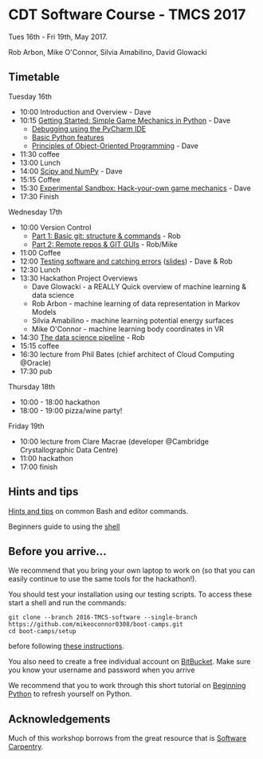 # CDT Software Course - TMCS 2017

Tues 16th - Fri 19th, May 2017.

Rob Arbon, Mike O'Connor, Silvia Amabilino, David Glowacki

## Timetable

Tuesday 16th

* 10:00 Introduction and Overview - Dave
* 10:15 [Getting Started: Simple Game Mechanics in Python](https://github.com/davidglo/boot-camps/blob/2016-TMCS-software/pyGlet-GameMechanics.md) - Dave
    * [Debugging using the PyCharm IDE](https://github.com/davidglo/boot-camps/blob/2016-TMCS-software/pyCharm.md)
    * [Basic Python features](https://github.com/davidglo/boot-camps/blob/2016-TMCS-software/Outlines/python-outline.md#python-outline)
    * [Principles of Object-Oriented Programming](Python/4_object_orientation.md) - Dave
* 11:30 coffee
* 13:00 Lunch
* 14:00 [Scipy and NumPy](Python/5_numpy.md) - Dave
* 15:15 Coffee 
* 15:30 [Experimental Sandbox: Hack-your-own game mechanics](https://github.com/davidglo/boot-camps/blob/2016-TMCS-software/pyGlet-GameMechanics.md) - Dave
* 17:30 Finish 

Wednesday 17th

* 10:00  Version Control 
    * [Part 1: Basic git: structure & commands](https://github.com/davidglo/boot-camps/blob/2016-TMCS-software/Outlines/git-outline.md#git-and-version-control) - Rob
    * [Part 2: Remote repos & GIT GUIs](https://github.com/davidglo/boot-camps/blob/2016-TMCS-software/Outlines/git-outline.md#part-2) - Rob/Mike
* 11:00 Coffee
* 12:00 [Testing software and catching errors](testing/README.md) ([slides](testing/Testing.ppt)) - Dave & Rob
* 12:30 Lunch
* 13:30 Hackathon Project Overviews
    * Dave Glowacki - a REALLY Quick overview of machine learning & data science
    * Rob Arbon - machine learning of data representation in Markov Models
    * Silvia Amabilino - machine learning potential energy surfaces
    * Mike O'Connor - machine learning body coordinates in VR
* 14:30 [The data science pipeline](https://github.com/RobertArbon/pipeline_example/blob/master/Data%20science%20pipeline.ipynb) - Rob
* 15:15 coffee
* 16:30 lecture from Phil Bates (chief architect of Cloud Computing @Oracle)
* 17:30 pub

Thursday 18th

* 10:00 - 18:00 hackathon
* 18:00 - 19:00 pizza/wine party!

Friday 19th
 
* 10:00 lecture from Clare Macrae (developer @Cambridge Crystallographic Data Centre)
* 11:00 hackathon
* 17:00 finish


## Hints and tips

[Hints and tips](HintsAndTips.md) on common Bash and editor commands.

Beginners guide to using the [shell](shell/README.md)
## Before you arrive...

We recommend that you bring your own laptop to work on (so 
that you can easily continue to use the same tools for the hackathon!).

You should test your installation using our testing scripts. To access these start a shell and run the 
commands:

    git clone --branch 2016-TMCS-software --single-branch  https://github.com/mikeoconnor0308/boot-camps.git
    cd boot-camps/setup

before following [these instructions](setup/README.md).

You also need to create a free individual account on 
[BitBucket](https://bitbucket.org/account/signup/). Make sure 
you know your username and password when you arrive

We recommend that you to work through this short tutorial on 
[Beginning Python](http://chryswoods.com/beginning_python) to refresh yourself on Python. 

## Acknowledgements 

Much of this workshop borrows from the great resource that is [Software Carpentry](https://software-carpentry.org/).
